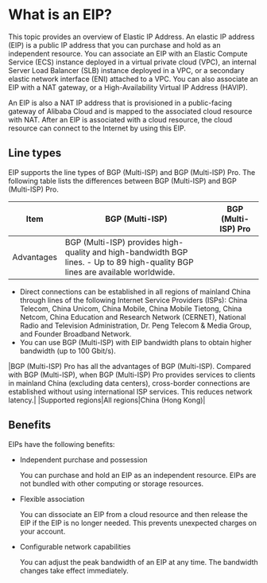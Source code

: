 # What is an EIP?

This topic provides an overview of Elastic IP Address. An elastic IP address \(EIP\) is a public IP address that you can purchase and hold as an independent resource. You can associate an EIP with an Elastic Compute Service \(ECS\) instance deployed in a virtual private cloud \(VPC\), an internal Server Load Balancer \(SLB\) instance deployed in a VPC, or a secondary elastic network interface \(ENI\) attached to a VPC. You can also associate an EIP with a NAT gateway, or a High-Availability Virtual IP Address \(HAVIP\).

An EIP is also a NAT IP address that is provisioned in a public-facing gateway of Alibaba Cloud and is mapped to the associated cloud resource with NAT. After an EIP is associated with a cloud resource, the cloud resource can connect to the Internet by using this EIP.

## Line types

EIP supports the line types of BGP \(Multi-ISP\) and BGP \(Multi-ISP\) Pro. The following table lists the differences between BGP \(Multi-ISP\) and BGP \(Multi-ISP\) Pro.

|Item|BGP \(Multi-ISP\)|BGP \(Multi-ISP\) Pro|
|----|-----------------|---------------------|
|Advantages|BGP \(Multi-ISP\) provides high-quality and high-bandwidth BGP lines. -   Up to 89 high-quality BGP lines are available worldwide.
-   Direct connections can be established in all regions of mainland China through lines of the following Internet Service Providers \(ISPs\): China Telecom, China Unicom, China Mobile, China Mobile Tietong, China Netcom, China Education and Research Network \(CERNET\), National Radio and Television Administration, Dr. Peng Telecom & Media Group, and Founder Broadband Network.
-   You can use BGP \(Multi-ISP\) with EIP bandwidth plans to obtain higher bandwidth \(up to 100 Gbit/s\).

|BGP \(Multi-ISP\) Pro has all the advantages of BGP \(Multi-ISP\). Compared with BGP \(Multi-ISP\), when BGP \(Multi-ISP\) Pro provides services to clients in mainland China \(excluding data centers\), cross-border connections are established without using international ISP services. This reduces network latency.|
|Supported regions|All regions|China \(Hong Kong\)|

## Benefits

EIPs have the following benefits:

-   Independent purchase and possession

    You can purchase and hold an EIP as an independent resource. EIPs are not bundled with other computing or storage resources.

-   Flexible association

    You can dissociate an EIP from a cloud resource and then release the EIP if the EIP is no longer needed. This prevents unexpected charges on your account.

-   Configurable network capabilities

    You can adjust the peak bandwidth of an EIP at any time. The bandwidth changes take effect immediately.


